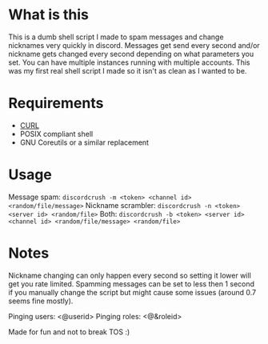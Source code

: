 # What is this

This is a dumb shell script I made to spam messages and change nicknames very quickly in discord.
Messages get send every second and/or nickname gets changed every second depending on what parameters you set.
You can have multiple instances running with multiple accounts.
This was my first real shell script I made so it isn't as clean as I wanted to be.

# Requirements

- [CURL](https://curl.se/)
- POSIX compliant shell
- GNU Coreutils or a similar replacement

# Usage

Message spam:
`discordcrush -m <token> <channel id> <random/file/message>`
Nickname scrambler:
`discordcrush -n <token> <server id> <random/file>`
Both:
`discordcrush -b <token> <server id> <channel id> <random/file/message> <random/file>`

# Notes

Nickname changing can only happen every second so setting it lower will get you rate limited.
Spamming messages can be set to less then 1 second if you manually change the script but might cause some issues (around 0.7 seems fine mostly).

Pinging users: <@userid>
Pinging roles: <@&roleid>

Made for fun and not to break TOS :)
